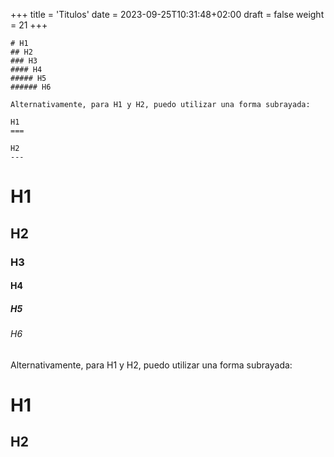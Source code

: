 +++
title = 'Titulos'
date = 2023-09-25T10:31:48+02:00
draft = false
weight = 21
+++
```
# H1
## H2
### H3
#### H4
##### H5
###### H6

Alternativamente, para H1 y H2, puedo utilizar una forma subrayada:

H1
===

H2
---

```
# H1
## H2
### H3
#### H4
##### H5
###### H6

Alternativamente, para H1 y H2, puedo utilizar una forma subrayada:

H1
===

H2
---